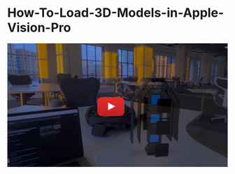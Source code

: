 # How-To-Load-3D-Models-in-Apple-Vision-Pro

[![Playing 3D Models in Apple Vision Pro](https://github.com/djtoler/How-To-Load-3D-Models-in-Apple-Vision-Pro/blob/main/k8ytplay.png)](https://www.youtube.com/watch?v=PT2szOIZ2Fc?si=cl5-rwwNxhkGxp9e)

